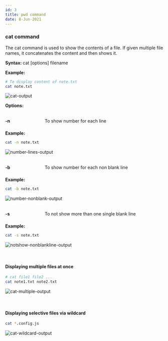 ```yaml
---
id: 3
title: pwd command
date: 8-Jun-2021
---
```


<style>
    .command-option {
        display: flex;
        flex-direction: row;
        padding: 8px 0px;
    }
    .command-option:not(:first-of-type) {
        margin-top:24px;
    }
    .command-option > strong {
        flex: 1;
    }
    .command-option > span {
        flex: 3;
    }
</style>

### cat command

The cat command is used to show the contents of a file. If given multiple file names, it concatenates the content and then shows it.

<p class="lc-paragraph">
<strong>Syntax:&nbsp;</strong>cat [options] filename
</p>

<p class="lc-paragraph">
<strong>Example:</strong>
</p>

```bash
# To display content of note.txt
cat note.txt
```

<img class='lc-img' src='https://user-images.githubusercontent.com/43666833/172652482-db3942b1-3c8e-4ab4-8bd3-f89bc841ac35.png' alt='cat-output'>

<p class="lc-paragraph"><strong>Options:</strong></p>

<div class="command-option">
    <strong>-n</strong>
    <span>To show number for each line</span>
</div>

**Example:**

```bash
cat -n note.txt
```

<img class='lc-img' src='https://user-images.githubusercontent.com/43666833/172653942-d3bcdca9-7c1e-47cb-b9f1-7be41ecc61fd.png' alt='number-lines-output' >

<div class="command-option">
    <strong>-b</strong>
    <span>To show number for each non blank line</span>
</div>

**Example:**

```bash
cat -b note.txt
```

<img class='lc-img' src='https://user-images.githubusercontent.com/43666833/172654444-fda7271d-7f16-4497-918c-66952a67aa04.png' alt='number-nonblank-output' >

<div class="command-option">
    <strong>-s</strong>
    <span>To not show more than one single blank line</span>
</div>

**Example:**

```bash
cat -s note.txt
```

<img class='lc-img' src='https://user-images.githubusercontent.com/43666833/172654979-8b657e00-9446-441d-8190-45592294a792.png' alt='notshow-nonblankline-output' >

<div style="height:32px"></div>

#### Displaying multiple files at once

```bash
# cat file1 file2 ...
cat note1.txt note2.txt
```

<img class='lc-img' src='https://user-images.githubusercontent.com/43666833/172657170-5b3626c9-6e54-4dd4-ac5a-7f6896cec733.png' alt='cat-multiple-output'>

<div style="height:32px"></div>

#### Displaying selective files via wildcard

```bash
cat *.config.js
```

<img class='lc-img' src='https://user-images.githubusercontent.com/43666833/172661186-3cdef7c6-da8e-4eb0-92a6-756df44c1ff8.png' alt='cat-wildcard-output'>

